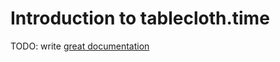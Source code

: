 # Introduction to tablecloth.time

TODO: write [great documentation](http://jacobian.org/writing/what-to-write/)
